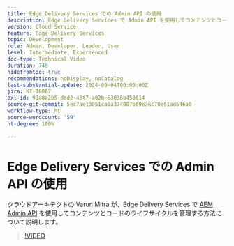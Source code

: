 ```yaml
---
title: Edge Delivery Services での Admin API の使用
description: Edge Delivery Services で Admin API を使用してコンテンツとコードのライフサイクルを管理する方法について説明します。
version: Cloud Service
feature: Edge Delivery Services
topic: Development
role: Admin, Developer, Leader, User
level: Intermediate, Experienced
doc-type: Technical Video
duration: 749
hidefromtoc: true
recommendations: noDisplay, noCatalog
last-substantial-update: 2024-09-04T00:00:00Z
jira: KT-16087
exl-id: 93a8a2b5-ddd2-43f7-a02b-63036b450614
source-git-commit: 5ec7ae13051ca9a374007b69e36c70e51ad546a0
workflow-type: ht
source-wordcount: '59'
ht-degree: 100%

---
```


# Edge Delivery Services での Admin API の使用

クラウドアーキテクトの Varun Mitra が、Edge Delivery Services で [AEM Admin API](https://www.aem.live/docs/admin.html) を使用してコンテンツとコードのライフサイクルを管理する方法について説明します。

>[!VIDEO](https://video.tv.adobe.com/v/3433158/?learn=on)
